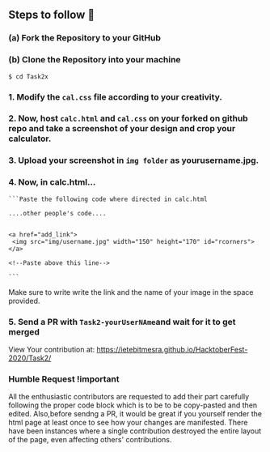 
## Steps to follow :scroll:

###    (a) Fork the Repository to your GitHub 
###    (b) Clone the Repository into your machine
```$ cd Task2x ```

### 1. Modify the `cal.css` file according to your creativity.


### 2. Now, host `calc.html` and `cal.css` on your forked on github repo and take a screenshot of your design and crop your calculator.


### 3. Upload your screenshot in `img folder` as yourusername.jpg.


### 4. Now, in calc.html...
    
    ```Paste the following code where directed in calc.html
    
    ....other people's code....
    
    
    <a href="add_link">
     <img src="img/username.jpg" width="150" height="170" id="rcorners">
    </a>
    
    <!--Paste above this line-->
    
    ```
    
Make sure to write write the link and the name of your image in the space provided.


### 5. Send a PR with `Task2-yourUserNAme`and wait for it to get merged

View Your contribution at: https://ietebitmesra.github.io/HacktoberFest-2020/Task2/


### Humble Request !important

All the enthusiastic contributors are requested to add their part carefully following the proper code block which is to be to be copy-pasted and then edited. Also,before sendng a PR, it would be great if you yourself render the html page at least once to see how your changes are manifested. There have been instances where a single contribution destroyed the entire layout of the page, even affecting others' contributions.
